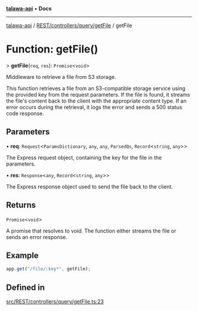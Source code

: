 [**talawa-api**](../../../../../README.md) • **Docs**

***

[talawa-api](../../../../../modules.md) / [REST/controllers/query/getFile](../README.md) / getFile

# Function: getFile()

\> **getFile**(`req`, `res`): `Promise`\<`void`\>

Middleware to retrieve a file from S3 storage.

This function retrieves a file from an S3-compatible storage service using the provided key from the request parameters.
If the file is found, it streams the file's content back to the client with the appropriate content type.
If an error occurs during the retrieval, it logs the error and sends a 500 status code response.

## Parameters

• **req**: `Request`\<`ParamsDictionary`, `any`, `any`, `ParsedQs`, `Record`\<`string`, `any`\>\>

The Express request object, containing the key for the file in the parameters.

• **res**: `Response`\<`any`, `Record`\<`string`, `any`\>\>

The Express response object used to send the file back to the client.

## Returns

`Promise`\<`void`\>

A promise that resolves to void. The function either streams the file or sends an error response.

## Example

```typescript
app.get("/file/:key*", getFile);
```

## Defined in

[src/REST/controllers/query/getFile.ts:23](https://github.com/PalisadoesFoundation/talawa-api/blob/92443bb6a5ff3ed66457149a509401986a82e570/src/REST/controllers/query/getFile.ts#L23)
